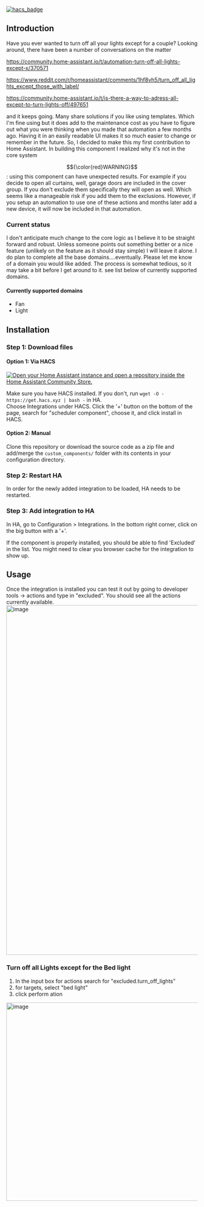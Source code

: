 [![hacs_badge](https://img.shields.io/badge/HACS-Default-orange.svg)](https://github.com/hacs/integration)
## Introduction
Have you ever wanted to turn off all your lights except for a couple?
Looking around, there have been a number of conversations on the matter

https://community.home-assistant.io/t/automation-turn-off-all-lights-except-x/370571

https://www.reddit.com/r/homeassistant/comments/1hf8vh5/turn_off_all_lights_except_those_with_label/

https://community.home-assistant.io/t/is-there-a-way-to-adress-all-except-to-turn-lights-off/497651

and it keeps going. Many share solutions if you like using templates. Which I'm fine using but it does add to the maintenance cost as you have to figure out what you were thinking when you made that automation a few months ago. Having it in an easily readable UI makes it so much easier to change or remember in the future. So, I decided to make this my first contribution to Home Assistant. In building this component I realized why it's not in the core system

$${\color{red}WARNING}$$: using this component can have unexpected results. For example if you decide to open all curtains, well, garage doors are included in the cover group. If you don't exclude them specifically they will open as well. Which seems like a manageable risk if you add them to the exclusions. However, if you setup an automation to use one of these actions and months later add a new device, it will now be included in that automation.

### Current status
I don't anticipate much change to the core logic as I believe it to be straight forward and robust. Unless someone points out something better or a nice feature (unlikely on the feature as it should stay simple) I will leave it alone. I do plan to complete all the base domains....eventually. Please let me know of a domain you would like added. The process is somewhat tedious, so it may take a bit before I get around to it. see list below of currently supported domains.

#### Currently supported domains
- Fan
- Light

## Installation

### Step 1: Download files

#### Option 1: Via HACS

[![Open your Home Assistant instance and open a repository inside the Home Assistant Community Store.](https://my.home-assistant.io/badges/hacs_repository.svg)](https://my.home-assistant.io/redirect/hacs_repository/?owner=dvdet&repository=excluded&category=integration)

Make sure you have HACS installed. If you don't, run `wget -O - https://get.hacs.xyz | bash -` in HA.  
Choose Integrations under HACS. Click the '+' button on the bottom of the page, search for "scheduler component", choose it, and click install in HACS.

#### Option 2: Manual
Clone this repository or download the source code as a zip file and add/merge the `custom_components/` folder with its contents in your configuration directory.


### Step 2: Restart HA
In order for the newly added integration to be loaded, HA needs to be restarted.

### Step 3: Add integration to HA 
In HA, go to Configuration > Integrations.
In the bottom right corner, click on the big button with a '+'.

If the component is properly installed, you should be able to find 'Excluded' in the list. You might need to clear you browser cache for the integration to show up.

## Usage

Once the integration is installed you can test it out by going to developer tools -> actions and type in "excluded". You should see all the actions currently available. 
<img width="1473" height="919" alt="image" src="https://github.com/user-attachments/assets/bd2bc819-3dce-46f6-befc-9ee268540aba" />

### Turn off all Lights except for the Bed light

1. In the input box for actions search for "excluded.turn_off_lights"
2. for targets, select "bed light"
3. click perform ation
<img width="1437" height="521" alt="image" src="https://github.com/user-attachments/assets/092e0820-a09b-4aca-8a32-d2c3e9d399f4" />


